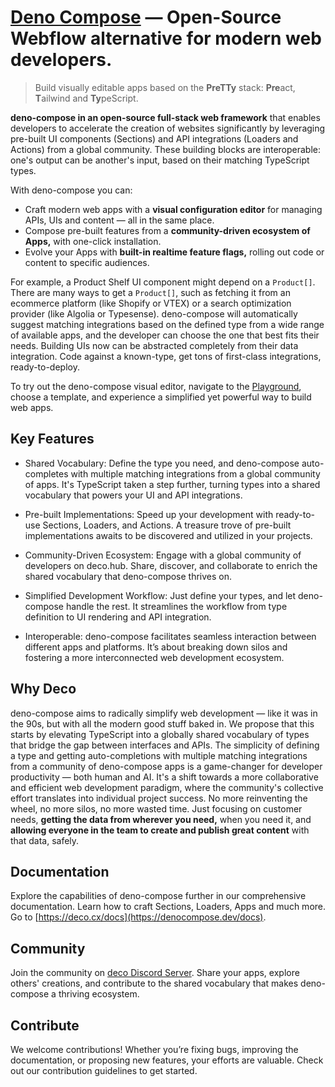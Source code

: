 # [Deno Compose](https://denocompose.dev) — Open-Source Webflow alternative for modern web developers.

> Build visually editable apps based on the **PreTTy** stack: **Pre**act, **T**ailwind and **Ty**peScript.

**deno-compose in an open-source full-stack web framework** that enables developers to accelerate the creation of websites significantly by leveraging pre-built UI components (Sections) and API integrations (Loaders and Actions) from a global community. These building blocks are interoperable: one's output can be another's input, based on their matching TypeScript types. 

With deno-compose you can:

* Craft modern web apps with a **visual configuration editor** for managing APIs, UIs and content — all in the same place. 
* Compose pre-built features from a **community-driven ecosystem of Apps,** with one-click installation.
* Evolve your Apps with **built-in realtime feature flags,** rolling out code or content to specific audiences.

For example, a Product Shelf UI component might depend on a `Product[]`. There are many ways to get a `Product[]`, such as fetching it from an ecommerce platform (like Shopify or VTEX) or a search optimization provider (like Algolia or Typesense). deno-compose will automatically suggest matching integrations based on the defined type from a wide range of available apps, and the developer can choose the one that best fits their needs. Building UIs now can be abstracted completely from their data integration. Code against a known-type, get tons of first-class integrations, ready-to-deploy. 

To try out the deno-compose visual editor, navigate to the [Playground](https://play.deco.cx), choose a template, and experience a simplified yet powerful way to build web apps.

## Key Features

* Shared Vocabulary: Define the type you need, and deno-compose auto-completes with multiple matching integrations from a global community of apps. It's TypeScript taken a step further, turning types into a shared vocabulary that powers your UI and API integrations.

* Pre-built Implementations: Speed up your development with ready-to-use Sections, Loaders, and Actions. A treasure trove of pre-built implementations awaits to be discovered and utilized in your projects.

* Community-Driven Ecosystem: Engage with a global community of developers on deco.hub. Share, discover, and collaborate to enrich the shared vocabulary that deno-compose thrives on.

* Simplified Development Workflow: Just define your types, and let deno-compose handle the rest. It streamlines the workflow from type definition to UI rendering and API integration.

* Interoperable: deno-compose facilitates seamless interaction between different apps and platforms. It’s about breaking down silos and fostering a more interconnected web development ecosystem.

## Why Deco

deno-compose aims to radically simplify web development — like it was in the 90s, but with all the modern good stuff baked in. We propose that this starts by elevating TypeScript into a globally shared vocabulary of types that bridge the gap between interfaces and APIs. The simplicity of defining a type and getting auto-completions with multiple matching integrations from a community of deno-compose apps is a game-changer for developer productivity — both human and AI. It's a shift towards a more collaborative and efficient web development paradigm, where the community's collective effort translates into individual project success. No more reinventing the wheel, no more silos, no more wasted time. Just focusing on customer needs, **getting the data from wherever you need,** when you need it, and **allowing everyone in the team to create and publish great content** with that data, safely.

## Documentation

Explore the capabilities of deno-compose further in our comprehensive documentation. Learn how to craft Sections, Loaders, Apps and much more. Go to [https://deco.cx/docs](https://denocompose.dev/docs).

## Community

Join the community on [deco Discord Server](https://deco.cx/discord). Share your apps, explore others' creations, and contribute to the shared vocabulary that makes deno-compose a thriving ecosystem.

## Contribute

We welcome contributions! Whether you’re fixing bugs, improving the documentation, or proposing new features, your efforts are valuable. Check out our contribution guidelines to get started.
